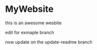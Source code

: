 # MyWebsite

this is an awesome wesbite

edit for exmaple branch

now update on the update-readme branch
